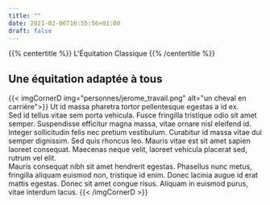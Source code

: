 ```yaml
---
title: ""
date: 2021-02-06T16:55:56+01:00
draft: false
---
```


{{% centertitle %}} L'Équitation Classique {{% /centertitle %}}

## Une équitation adaptée à tous
{{< imgCornerD img="personnes/jerome_travail.png" alt="un cheval en carrière">}}
Ut id massa pharetra tortor pellentesque egestas a id ex.  
Sed id tellus vitae sem porta vehicula. Fusce fringilla tristique odio sit amet semper. Suspendisse efficitur magna massa, vitae ornare nisl eleifend id. Integer sollicitudin felis nec pretium vestibulum. Curabitur id massa vitae dui semper dignissim. Sed quis rhoncus leo. Mauris vitae est sit amet sapien laoreet consequat. Maecenas neque velit, laoreet vehicula placerat sed, rutrum vel elit.  
Mauris consequat nibh sit amet hendrerit egestas. Phasellus nunc metus, fringilla aliquam euismod non, tristique id enim. Donec lacinia augue id erat mattis egestas. Donec sit amet congue risus. Aliquam in euismod purus, vitae interdum lacus. 
{{< /imgCornerD >}}
